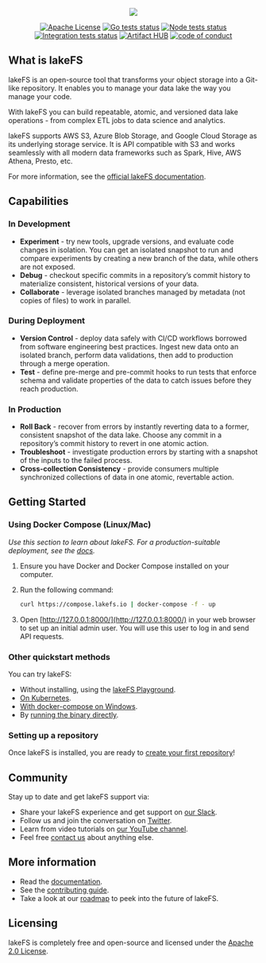 <p align="center">
  <img src="docs/assets/img/logo_large.png"/>
</p>

<p align="center">
	<a href="https://raw.githubusercontent.com/treeverse/lakeFS/master/LICENSE" >
		<img src="https://img.shields.io/badge/License-Apache%202.0-blue.svg" alt="Apache License" /></a>
	<a href="https://github.com/treeverse/lakeFS/actions?query=workflow%3AGo+branch%3Amaster++">
		<img src="https://github.com/treeverse/lakeFS/workflows/Go/badge.svg?branch=master" alt="Go tests status" /></a>
	<a href="https://github.com/treeverse/lakeFS/actions?query=workflow%3ANode+branch%3Amaster++" >
		<img src="https://github.com/treeverse/lakeFS/workflows/Node/badge.svg?branch=master" alt="Node tests status" /></a>
	<a href="https://github.com/treeverse/lakeFS/actions?query=workflow%3AEsti">
		<img src="https://github.com/treeverse/lakeFS/workflows/Esti/badge.svg" alt="Integration tests status" /></a>
	<a href="https://artifacthub.io/packages/search?repo=lakefs">
		<img src="https://img.shields.io/endpoint?url=https://artifacthub.io/badge/repository/lakefs" alt="Artifact HUB" /></a>
	<a href="CODE_OF_CONDUCT.md">
		<img src="https://img.shields.io/badge/Contributor%20Covenant-v2.0%20adopted-ff69b4.svg" alt="code of conduct"></a>
</p>


## What is lakeFS

lakeFS is an open-source tool that transforms your object storage into a Git-like repository. It enables you to manage your data lake the way you manage your code.

With lakeFS you can build repeatable, atomic, and versioned data lake operations - from complex ETL jobs to data science and analytics.

lakeFS supports AWS S3, Azure Blob Storage, and Google Cloud Storage as its underlying storage service. It is API compatible with S3 and works seamlessly with all modern data frameworks such as Spark, Hive, AWS Athena, Presto, etc.


For more information, see the [official lakeFS documentation](https://docs.lakefs.io).

## Capabilities

### In Development

* **Experiment** - try new tools, upgrade versions, and evaluate code changes in isolation. You can get an isolated snapshot to run and compare experiments by creating a new branch of the data, while others are not exposed.
* **Debug** - checkout specific commits in a repository’s commit history to materialize consistent, historical versions of your data. 
* **Collaborate** - leverage isolated branches managed by metadata (not copies of files) to work in parallel.

### During Deployment

* **Version Control** - deploy data safely with CI/CD workflows borrowed from software engineering best practices. Ingest new data onto an isolated branch, perform data validations, then add to production through a merge operation.
* **Test** - define pre-merge and pre-commit hooks to run tests that enforce schema and validate properties of the data to catch issues before they reach production.

### In Production

* **Roll Back** - recover from errors by instantly reverting data to a former, consistent snapshot of the data lake. Choose any commit in a repository’s commit history to revert in one atomic action.
* **Troubleshoot** - investigate production errors by starting with a snapshot of the inputs to the failed process. 
* **Cross-collection Consistency** - provide consumers multiple synchronized collections of data in one atomic, revertable action. 


## Getting Started

### Using Docker Compose (Linux/Mac)

_Use this section to learn about lakeFS. For a production-suitable deployment, see the [docs](https://docs.lakefs.io/deploy/)._

1. Ensure you have Docker and Docker Compose installed on your computer.

2. Run the following command:

   ```bash
   curl https://compose.lakefs.io | docker-compose -f - up
   ```

3. Open [http://127.0.0.1:8000/](http://127.0.0.1:8000/) in your web browser to set up an initial admin user.  You will use this user to log in and send API requests.

### Other quickstart methods

You can try lakeFS:

* Without installing, using the [lakeFS Playground](https://demo.lakefs.io).
* [On Kubernetes](https://docs.lakefs.io/quickstart/more_quickstart_options.html#on-kubernetes-with-helm).
* [With docker-compose on Windows](https://docs.lakefs.io/quickstart/more_quickstart_options.html#docker-on-windows).
* By [running the binary directly](https://docs.lakefs.io/quickstart/more_quickstart_options.html#using-the-binary).

### Setting up a repository

Once lakeFS is installed, you are ready to [create your first repository](https://docs.lakefs.io/quickstart/repository)!

## Community

Stay up to date and get lakeFS support via:

- Share your lakeFS experience and get support on [our Slack](https://lakefs.io/slack).
- Follow us and join the conversation on [Twitter](https://twitter.com/lakeFS).
- Learn from video tutorials on [our YouTube channel](https://lakefs.io/youtube).
- Feel free [contact us](https://lakefs.io/contact-us/) about anything else.

## More information

- Read the [documentation](https://docs.lakefs.io).
- See the [contributing guide](https://docs.lakefs.io/contributing).
- Take a look at our [roadmap](https://docs.lakefs.io/understand/roadmap.html) to peek into the future of lakeFS.

## Licensing

lakeFS is completely free and open-source and licensed under the [Apache 2.0 License](https://www.apache.org/licenses/LICENSE-2.0).
